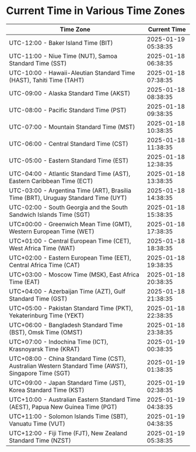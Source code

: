 # Current Time in Various Time Zones

| Time Zone | Current Time |
|-----------|--------------|
| UTC-12:00 - Baker Island Time (BIT) | 2025-01-19 05:38:35 |
| UTC-11:00 - Niue Time (NUT), Samoa Standard Time (SST) | 2025-01-18 06:38:35 |
| UTC-10:00 - Hawaii-Aleutian Standard Time (HAST), Tahiti Time (TAHT) | 2025-01-18 07:38:35 |
| UTC-09:00 - Alaska Standard Time (AKST) | 2025-01-18 08:38:35 |
| UTC-08:00 - Pacific Standard Time (PST) | 2025-01-18 09:38:35 |
| UTC-07:00 - Mountain Standard Time (MST) | 2025-01-18 10:38:35 |
| UTC-06:00 - Central Standard Time (CST) | 2025-01-18 11:38:35 |
| UTC-05:00 - Eastern Standard Time (EST) | 2025-01-18 12:38:35 |
| UTC-04:00 - Atlantic Standard Time (AST), Eastern Caribbean Time (ECT) | 2025-01-18 13:38:35 |
| UTC-03:00 - Argentina Time (ART), Brasília Time (BRT), Uruguay Standard Time (UYT) | 2025-01-18 14:38:35 |
| UTC-02:00 - South Georgia and the South Sandwich Islands Time (SGT) | 2025-01-18 15:38:35 |
| UTC±00:00 - Greenwich Mean Time (GMT), Western European Time (WET) | 2025-01-18 17:38:35 |
| UTC+01:00 - Central European Time (CET), West Africa Time (WAT) | 2025-01-18 18:38:35 |
| UTC+02:00 - Eastern European Time (EET), Central Africa Time (CAT) | 2025-01-18 19:38:35 |
| UTC+03:00 - Moscow Time (MSK), East Africa Time (EAT) | 2025-01-18 20:38:35 |
| UTC+04:00 - Azerbaijan Time (AZT), Gulf Standard Time (GST) | 2025-01-18 21:38:35 |
| UTC+05:00 - Pakistan Standard Time (PKT), Yekaterinburg Time (YEKT) | 2025-01-18 22:38:35 |
| UTC+06:00 - Bangladesh Standard Time (BST), Omsk Time (OMST) | 2025-01-18 23:38:35 |
| UTC+07:00 - Indochina Time (ICT), Krasnoyarsk Time (KRAT) | 2025-01-19 00:38:35 |
| UTC+08:00 - China Standard Time (CST), Australian Western Standard Time (AWST), Singapore Time (SGT) | 2025-01-19 01:38:35 |
| UTC+09:00 - Japan Standard Time (JST), Korea Standard Time (KST) | 2025-01-19 02:38:35 |
| UTC+10:00 - Australian Eastern Standard Time (AEST), Papua New Guinea Time (PGT) | 2025-01-19 04:38:35 |
| UTC+11:00 - Solomon Islands Time (SBT), Vanuatu Time (VUT) | 2025-01-19 04:38:35 |
| UTC+12:00 - Fiji Time (FJT), New Zealand Standard Time (NZST) | 2025-01-19 05:38:35 |

